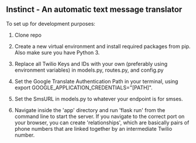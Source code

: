 ## Instinct - An automatic text message translator

To set up for development purposes:

1) Clone repo

2) Create a new virtual environment and install required packages from pip. Also make sure you have Python 3.

3) Replace all Twilio Keys and IDs with your own (preferably using environment variables) in models.py, routes.py, and config.py

4) Set the Google Translate Authentication Path in your terminal, using export GOOGLE_APPLICATION_CREDENTIALS="[PATH]".

5) Set the SmsURL in models.py to whatever your endpoint is for smses.

3) Navigate inside the 'app' directory and run 'flask run' from the command line to start the server. If you navigate to the correct port
on your browser, you can create 'relationships', which are basically pairs of phone numbers that are linked together by an intermediate Twilio number.


